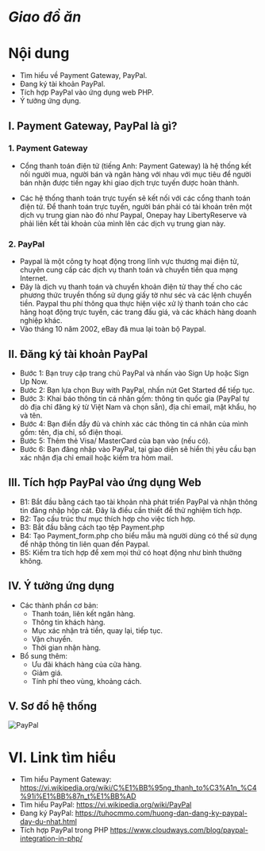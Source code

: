 # **_Giao đồ ăn_**

# Nội dung 
- Tìm hiểu về Payment Gateway, PayPal.
- Ðang ký tài khoản PayPal.
- Tích hợp PayPal vào ứng dụng web PHP.
- Ý tưởng ứng dụng.

## I. Payment Gateway, PayPal là gì?
### 1. Payment Gateway
- Cổng thanh toán điện tử (tiếng Anh: Payment Gateway) là hệ thống kết nối người mua, người bán và ngân hàng với nhau với mục tiêu để người bán nhận được tiền ngay khi giao dịch trực tuyến được hoàn thành.

- Các hệ thống thanh toán trực tuyến sẽ kết nối với các cổng thanh toán điện tử. Để thanh toán trực tuyến, người bán phải có tài khoản trên một dịch vụ trung gian nào đó như Paypal, Onepay hay LibertyReserve và phải liên kết tài khoản của mình lên các dịch vụ trung gian này.
    
### 2. PayPal
- Paypal là một công ty hoạt động trong lĩnh vực thương mại điện tử, chuyên cung cấp các dịch vụ thanh toán và chuyển tiền qua mạng Internet.
- Đây là dịch vụ thanh toán và chuyển khoản điện tử thay thế cho các phương thức truyền thống sử dụng giấy tờ như séc và các lệnh chuyển tiền. Paypal thu phí thông qua thực hiện việc xử lý thanh toán cho các hãng hoạt động trực tuyến, các trang đấu giá, và các khách hàng doanh nghiệp khác.
- Vào tháng 10 năm 2002, eBay đã mua lại toàn bộ Paypal. 

## II. Ðăng ký tài khoản PayPal
- Bước 1: Bạn truy cập trang chủ PayPal và nhấn vào Sign Up hoặc Sign Up Now.
- Bước 2: Bạn lựa chọn Buy with PayPal, nhấn nút Get Started để tiếp tục.
- Bước 3: Khai báo thông tin cá nhân gồm: thông tin quốc gia (PayPal tự dò địa chỉ đăng ký từ Việt Nam và chọn sẵn), địa chỉ email, mật khẩu, họ và tên.
- Bước 4: Bạn điền đầy đủ và chính xác các thông tin cá nhân của mình gồm: tên, địa chỉ, số điện thoại.
- Bước 5: Thêm thẻ Visa/ MasterCard của bạn vào (nếu có).
- Bước 6: Bạn đăng nhập vào PayPal, tại giao diện sẽ hiển thị yêu cầu bạn xác nhận địa chỉ email hoặc kiểm tra hòm mail.

## III. Tích hợp PayPal vào ứng dụng Web
- B1: Bắt đầu bằng cách tạo tài khoản nhà phát triển PayPal và nhận thông tin đăng nhập hộp cát. Đây là điều cần thiết để thử nghiệm tích hợp.
- B2: Tạo cấu trúc thư mục thích hợp cho việc tích hợp.
- B3: Bắt đầu bằng cách tạo tệp Payment.php
- B4: Tạo Payment_form.php cho biểu mẫu mà người dùng có thể sử dụng để nhập thông tin liên quan đến Paypal.
- B5: Kiểm tra tích hợp để xem mọi thứ có hoạt động như bình thường không.
  
## IV. Ý tưởng ứng dụng
- Các thành phần cơ bản:
    - Thanh toán, liên kết ngân hàng.
    - Thông tin khách hàng.
    - Mục xác nhận trả tiền, quay lại, tiếp tục.
    - Vận chuyển.
    - Thời gian nhận hàng.
- Bổ sung thêm:
    - Ưu đãi khách hàng của cửa hàng.
    - Giảm giá.
    - Tính phí theo vùng, khoảng cách.
  
## V. Sơ đồ hệ thống
![PayPal](https://gcdn.pbrd.co/images/VsZny7mjCvaD.png)

# VI. Link tìm hiểu
- Tìm hiểu Payment Gateway:
https://vi.wikipedia.org/wiki/C%E1%BB%95ng_thanh_to%C3%A1n_%C4%91i%E1%BB%87n_t%E1%BB%AD
- Tìm hiểu PayPal:
https://vi.wikipedia.org/wiki/PayPal
- Ðang ký PayPal:
 https://tuhocmmo.com/huong-dan-dang-ky-paypal-day-du-nhat.html
- Tích hợp PayPal trong PHP
  https://www.cloudways.com/blog/paypal-integration-in-php/

